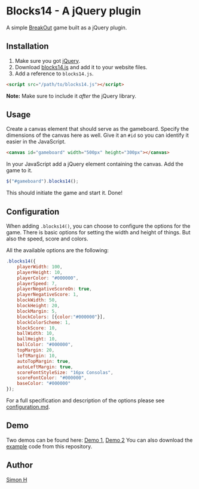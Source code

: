 # Blocks14 - A jQuery plugin

A simple [BreakOut]() game built as a jQuery plugin. 

## Installation

1. Make sure you got [jQuery](http://jquery.com/).
2. Download [blocks14.js](http://x3e.org:7990/projects/BTH/repos/blocks-14/browse/js/blocks14.js) and add it to your website files.
3. Add a reference to ```blocks14.js```.

```html
<script src="/path/to/blocks14.js"></script>
```

**Note:** Make sure to include it *after* the jQuery library.

## Usage

Create a canvas element that should serve as the gameboard. Specify the dimensions of the canvas here as well. Give it an ```#id``` so you can identify it easier in the JavaScript.

```html
<canvas id="gameboard" width="500px" height="300px"></canvas>
```

In your JavaScript add a jQuery element containing the canvas. Add the game to it.

```javascript
$("#gameboard").blocks14();
```

This should initiate the game and start it. Done!

## Configuration

When adding ```.blocks14()```, you can choose to configure the options for the game. There is basic options for setting the width and height of things. But also the speed, score and colors.

All the available options are the following:

```javascript
.blocks14({
	playerWidth: 100,
	playerHeight: 10,
	playerColor: "#000000",
	playerSpeed: 7,
	playerNegativeScoreOn: true,
	playerNegativeScore: 1,
	blockWidth: 50,
	blockHeight: 20,
	blockMargin: 5,
	blockColors: [{color:"#000000"}],
	blockColorScheme: 1,
	blockScore: 10,
	ballWidth: 10,
	ballHeight: 10,
	ballColor: "#000000",
	topMargin: 20,
	leftMargin: 10,
	autoTopMargin: true,
	autoLeftMargin: true,
	scoreFontStyleSize: "16px Consolas",
	scoreFontColor: "#000000", 
	baseColor: "#000000"
});
```

For a full specification and description of the options please see [configuration.md]().

## Demo
 
Two demos can be found here: [Demo 1](http://www.student.bth.se/~sihf11/javascript/blocks14/demo1/), [Demo 2](http://www.student.bth.se/~sihf11/javascript/blocks14/demo2/)
You can also download the [example]() code from this repository.

## Author
[Simon H](https://github.com/simonibitar/)
